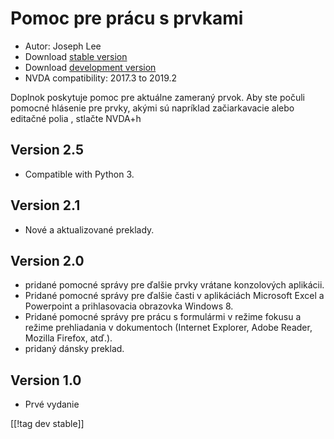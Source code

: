# Pomoc pre prácu s prvkami #

* Autor: Joseph Lee
* Download [stable version][1]
* Download [development version][2]
* NVDA compatibility: 2017.3 to 2019.2

Doplnok poskytuje pomoc pre aktuálne zameraný prvok. Aby ste počuli pomocné
hlásenie pre prvky, akými sú napríklad začiarkavacie alebo editačné polia ,
stlačte NVDA+h

## Version 2.5

* Compatible with Python 3.

## Version 2.1

* Nové a aktualizované preklady.

## Version 2.0

* pridané pomocné správy pre ďalšie prvky vrátane konzolových aplikácii.
* Pridané pomocné správy pre ďalšie časti v aplikáciách Microsoft Excel a
  Powerpoint a prihlasovacia obrazovka Windows 8.
* Pridané pomocné správy pre prácu s formulármi v režime fokusu a režime
  prehliadania v dokumentoch (Internet Explorer, Adobe Reader, Mozilla
  Firefox, atď.).
* pridaný dánsky preklad.

## Version 1.0

* Prvé vydanie


[[!tag dev stable]]

[1]: https://addons.nvda-project.org/files/get.php?file=cua

[2]: https://addons.nvda-project.org/files/get.php?file=cua-dev
